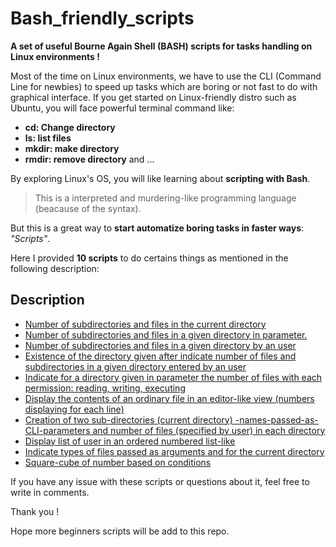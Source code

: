 # Bash_friendly_scripts
**A set of useful Bourne Again Shell (BASH) scripts for tasks handling on Linux environments !**

Most of the time on Linux environments, we have to use the CLI (Command Line for newbies) to speed up tasks which are boring or not fast to do with graphical interface.
If you get started on Linux-friendly distro such as Ubuntu, you will face powerful terminal command like: 
- **cd: Change directory**
- **ls: list files**
- **mkdir: make directory**
- **rmdir: remove directory** and ...

By exploring Linux's OS, you will like learning about **scripting with Bash**.

> This is a interpreted and murdering-like programming language (beacause of the syntax).

But this is a great way to **start automatize boring tasks in faster ways**: *"Scripts"*.

Here I provided **10 scripts** to do certains things as mentioned in the following description:

## Description
- [Number of subdirectories and files in the current directory](./script1.sh)
- [Number of subdirectories and files in a given directory in parameter.](./script2.sh)
- [Number of subdirectories and files in a given directory by an user](./script3.sh)
- [Existence of the directory given after indicate number of files and subdirectories in a given directory entered by an user](./script4.sh)
- [Indicate for a directory given in parameter the number of files with each permission: reading, writing, executing](./script5.sh)
- [Display the contents of an ordinary file in an editor-like view (numbers displaying for each line)](/.script6.sh)
- [Creation of two sub-directories (current directory) -names-passed-as-CLI-parameters and number of files (specified by user) in each directory](./script7.sh)
- [Display list of user in an ordered numbered list-like](./script8.sh)
- [Indicate types of files passed as arguments and for the current directory](./script9.sh)
- [Square-cube of number based on conditions](./script10.sh) 

If you have any issue with these scripts or questions about it, feel free to write in comments.

Thank you !

Hope more beginners scripts will be add to this repo.
